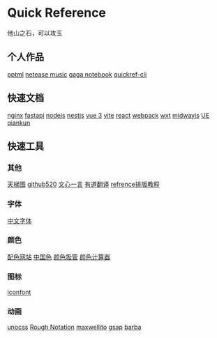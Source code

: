 # Quick Reference

他山之石，可以攻玉
<!--rehype:style=text-align: center; font-family: ;-->

## 个人作品

[pptml](https://yacshy.github.io/pptml/)<!--rehype:style=background: rgb(10 54 137);&class=tag&data-lang=vue2-->
[netease music](https://gitee.com/yacshy/imitate-netease-music)<!--rehype:style=background: rgb(10 54 137);&class=tag&data-lang=vue3-->
[gaga notebook](https://gitee.com/yacshy/gaga-notebook)<!--rehype:style=background: rgb(10 54 137);&class=tag&data-lang=taro-->
[quickref-cli](https://gitee.com/yacshy/quickref-cli)<!--rehype:style=background: rgb(10 54 137);&class=tag&data-lang=ts-->
<!--rehype:class=home-card-->

## 快速文档

[nginx](./refs/nginx.md)<!--rehype:style=background: rgb(0 177 64);-->
[fastapi](./refs/fastapi.md)<!--rehype:style=background: rgb(0 148 133);-->
[nodejs](./refs/nodejs.md)<!--rehype:style=background: rgb(0 153 0);-->
[nestjs](./refs/nestjs.md)<!--rehype:style=background: rgb(237 21 67);-->
[vue 3](./refs/vue.md)<!--rehype:style=background: rgb(64 184 131);-->
[vite](./refs/vite.md)<!--rehype:style=background: rgb(64 120 164);-->
[react](./refs/react.md)<!--rehype:style=background: rgb(12 200 176);-->
[webpack](./refs/webpack.md)<!--rehype:style=background: rgb(117 175 204);-->
[wxt](./refs/wxt.md)<!--rehype:style=background: rgb(83 188 74);-->
[midwayjs](./refs/midwayjs.md)<!--rehype:style=background: rgb(146 185 255);-->
[UE](./refs/ue.md)<!--rehype:style=background: rgb(38 187 255);-->
[qiankun](./refs/qiankun.md)<!--rehype:style=background: rgb(229 165 64);-->
<!--rehype:class=home-card-->

## 快速工具

### 其他
<!--rehype:wrap-class=col-span-3-->
[天梯图](https://raw.hellogithub.com/hosts)<!--rehype:style=background: rgb(119 168 196);-->
[github520](https://raw.hellogithub.com/hosts)<!--rehype:style=background: rgb(119 168 196);-->
[文心一言](https://yiyan.baidu.com/)<!--rehype:style=background: rgb(119 168 196);-->
[有道翻译](https://fanyi.youdao.com)<!--rehype:style=background: rgb(252 1 26);-->
[refrence排版教程](./refs/quickreference.md)<!--rehype:style=background: rgb(34 142 108);-->
<!--rehype:class=home-card-->

### 字体
<!--rehype:wrap-class=col-span-3-->
[中文字体](http://xiazaiziti.com/category/zhongwenziti)<!--rehype:style=background: rgb(0 174 227);-->
<!--rehype:class=home-card-->

### 颜色
<!--rehype:wrap-class=col-span-3-->
[配色网站](https://flatuicolors.com/)<!--rehype:style=background:rgb(37 204 247);-->
[中国色](https://www.zhongguose.com/)<!--rehype:style=background:rgb(192 72 81);-->
[颜色吸管](https://photokit.com/colors/eyedropper/?lang=zh)<!--rehype:style=background: rgb(55 22 127);-->
[颜色计算器](https://photokit.com/colors/color-calculator/?lang=zh)<!--rehype:style=background: rgb(0 123 255);-->
<!--rehype:class=home-card-->

### 图标
<!--rehype:wrap-class=col-span-3-->
[iconfont](https://www.iconfont.cn/)<!--rehype:style=background: rgb(111 121 159);-->
<!--rehype:class=home-card-->

### 动画
<!--rehype:wrap-class=col-span-3-->
[unocss](https://unocss.dev/interactive/)<!--rehype:style=background: rgb(77 77 77);-->
[Rough Notation](https://roughnotation.com/)<!--rehype:style=background: rgb(77 77 77);-->
[maxwellito](https://maxwellito.github.io/vivus/)<!--rehype:style=background: rgb(77 77 77);-->
[gsap](https://gsap.com/)<!--rehype:style=background: rgb(77 77 77);-->
[barba](https://barba.js.org/)<!--rehype:style=background: rgb(77 77 77);-->
<!--rehype:class=home-card-->
